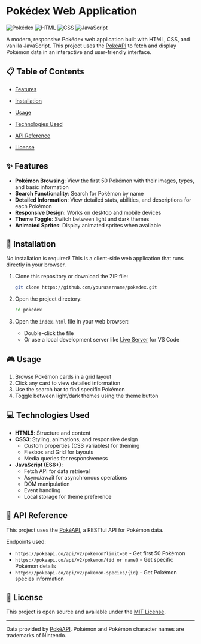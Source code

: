 # Pokédex Web Application

![Pokédex](https://img.shields.io/badge/Pok%C3%A9dex-Web%20App-red)
![HTML](https://img.shields.io/badge/HTML-5-orange)
![CSS](https://img.shields.io/badge/CSS-3-blue)
![JavaScript](https://img.shields.io/badge/JavaScript-ES6-yellow)

A modern, responsive Pokédex web application built with HTML, CSS, and vanilla JavaScript. This project uses the [PokéAPI](https://pokeapi.co/) to fetch and display Pokémon data in an interactive and user-friendly interface.

## 📋 Table of Contents

- [Features](#features)

- [Installation](#installation)
- [Usage](#usage)
- [Technologies Used](#technologies-used)
- [API Reference](#api-reference)
- [License](#license)

## ✨ Features

- **Pokémon Browsing**: View the first 50 Pokémon with their images, types, and basic information
- **Search Functionality**: Search for Pokémon by name
- **Detailed Information**: View detailed stats, abilities, and descriptions for each Pokémon
- **Responsive Design**: Works on desktop and mobile devices
- **Theme Toggle**: Switch between light and dark themes
- **Animated Sprites**: Display animated sprites when available

## 🚀 Installation

No installation is required! This is a client-side web application that runs directly in your browser.

1. Clone this repository or download the ZIP file:

   ```bash
   git clone https://github.com/yourusername/pokedex.git
   ```

2. Open the project directory:

   ```bash
   cd pokedex
   ```

3. Open the `index.html` file in your web browser:
   - Double-click the file
   - Or use a local development server like [Live Server](https://marketplace.visualstudio.com/items?itemName=ritwickdey.LiveServer) for VS Code

## 🎮 Usage

1. Browse Pokémon cards in a grid layout
2. Click any card to view detailed information
3. Use the search bar to find specific Pokémon
4. Toggle between light/dark themes using the theme button

## 💻 Technologies Used

- **HTML5**: Structure and content
- **CSS3**: Styling, animations, and responsive design
  - Custom properties (CSS variables) for theming
  - Flexbox and Grid for layouts
  - Media queries for responsiveness
- **JavaScript (ES6+)**:
  - Fetch API for data retrieval
  - Async/await for asynchronous operations
  - DOM manipulation
  - Event handling
  - Local storage for theme preference

## 🔌 API Reference

This project uses the [PokéAPI](https://pokeapi.co/), a RESTful API for Pokémon data.

Endpoints used:

- `https://pokeapi.co/api/v2/pokemon?limit=50` - Get first 50 Pokémon
- `https://pokeapi.co/api/v2/pokemon/{id or name}` - Get specific Pokémon details
- `https://pokeapi.co/api/v2/pokemon-species/{id}` - Get Pokémon species information

## 📝 License

This project is open source and available under the [MIT License](LICENSE).

---

Data provided by [PokéAPI](https://pokeapi.co/). Pokémon and Pokémon character names are trademarks of Nintendo.
